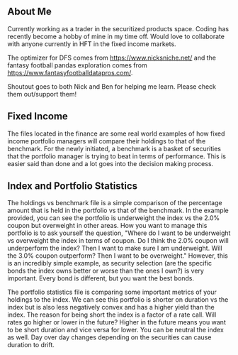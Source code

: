 ## About Me
Currently working as a trader in the securitized products space. Coding has recently become a hobby of mine in my time off. 
Would love to collaborate with anyone currently in HFT in the fixed income markets.

The optimizer for DFS comes from https://www.nicksniche.net/ and the fantasy football pandas exploration comes from https://www.fantasyfootballdatapros.com/.

Shoutout goes to both Nick and Ben for helping me learn. Please check them out/support them!

## Fixed Income
The files located in the finance are some real world examples of how fixed income portfolio managers will compare their holdings to that of the benchmark. For the newly initiated, a benchmark is a basket of securities that the portfolio manager is trying to beat in terms of performance. This is easier said than done and a lot goes into the decision making process.

## Index and Portfolio Statistics
The holdings vs benchmark file is a simple comparison of the percentage amount that is held in the portfolio vs that of the benchmark. In the example provided, you can see the portfolio is underweight the index vs the 2.0% coupon but overweight in other areas. How you want to manage this portfolio is to ask yourself the question, "Where do I want to be underweight vs overweight the index in terms of coupon. Do I think the 2.0% coupon will underperform the index? Then I want to make sure I am underweight. Will the 3.0% coupon outperform? Then I want to be overweight." However, this is an incredibly simple example, as security selection (are the specific bonds the index owns better or worse than the ones I own?) is very important. Every bond is different, but you want the best bonds.

The portfolio statistics file is comparing some important metrics of your holdings to the index. We can see this portfolio is shorter on duration vs the index but is also less negatively convex and has a higher yield than the index. The reason for being short the index is a factor of a rate call. Will rates go higher or lower in the future? Higher in the future means you want to be short duration and vice versa for lower. You can be neutral the index as well. Day over day changes depending on the securities can cause duration to drift.
